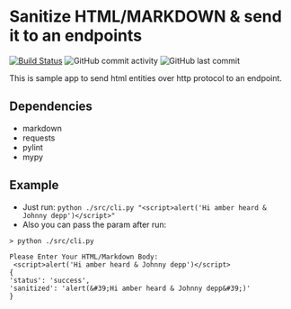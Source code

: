 # Sanitize HTML/MARKDOWN & send it to an endpoints

[![Build Status](https://travis-ci.com/softrebel/levelUpTask1.svg?branch=master)](https://travis-ci.com/softrebel/levelUpTask1.svg?branch=master)
![GitHub commit activity](https://img.shields.io/github/commit-activity/w/softrebel/levelUpTask1)
![GitHub last commit](https://img.shields.io/github/last-commit/softrebel/levelUpTask1)

This is sample app to send html entities over http protocol to an endpoint.

## Dependencies
- markdown
- requests
- pylint
- mypy

## Example
- Just run: `python ./src/cli.py "<script>alert('Hi amber heard & Johnny depp')</script>"`
- Also you can pass the param after run:
```
> python ./src/cli.py

Please Enter Your HTML/Markdown Body:
 <script>alert('Hi amber heard & Johnny depp')</script>
{
'status': 'success',
'sanitized': 'alert(&#39;Hi amber heard & Johnny depp&#39;)'
}

```
